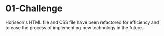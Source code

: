 # 01-Challenge

Horiseon's HTML file and CSS file have been refactored for efficiency and 
to ease the process of implementing new technology in the future.



